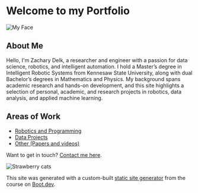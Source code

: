 # Welcome to my Portfolio

![My Face](/images/selfie\_smaller.png)

## About Me

Hello, I'm Zachary Delk, a researcher and engineer with a passion for data science, robotics, and intelligent automation. I hold a Master’s degree in Intelligent Robotic Systems from Kennesaw State University, along with dual Bachelor’s degrees in Mathematics and Physics. My background spans academic research and hands-on development, and this site highlights a selection of personal, academic, and research projects in robotics, data analysis, and applied machine learning.

## Areas of Work

- [Robotics and Programming](/blog/roboprogramming)
- [Data Projects](/blog/dataanalysis)
- [Other (Papers and videos)](/blog/misc)


Want to get in touch? [Contact me here](/contact).

![Strawberry cats](/images/strawberry.png)

This site was generated with a custom-built [static site generator](https://www.boot.dev/courses/build-static-site-generator-python) from the course on [Boot.dev](https://www.boot.dev).